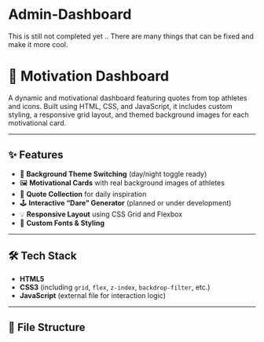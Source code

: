 # Admin-Dashboard
This is still not completed yet ..
There are many things that can be fixed and make it more cool. 



# 🧠 Motivation Dashboard

A dynamic and motivational dashboard featuring quotes from top athletes and icons. Built using HTML, CSS, and JavaScript, it includes custom styling, a responsive grid layout, and themed background images for each motivational card.

---

## ✨ Features

- 🌅 **Background Theme Switching** (day/night toggle ready)
- 🖼️ **Motivational Cards** with real background images of athletes
- 🧠 **Quote Collection** for daily inspiration
- 🕹️ **Interactive “Dare” Generator** (planned or under development)
- 💡 **Responsive Layout** using CSS Grid and Flexbox
- 🎨 **Custom Fonts & Styling**

---

## 🛠️ Tech Stack

- **HTML5**
- **CSS3** (including `grid`, `flex`, `z-index`, `backdrop-filter`, etc.)
- **JavaScript** (external file for interaction logic)

---

## 📁 File Structure

